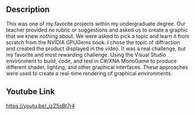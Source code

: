 ## Description 
This was one of my favorite projects within my undergraduate degree. Our teacher provided no rubric or suggestions and asked us to create a graphic that we knew nothing about. We were asked to pick a topic and learn it from scratch from the NVIDIA GPUGems book. 
I chose the topic of diffraction and created the product displayed in the video. It was a real challenge, but my favorite and most rewarding challenge. Using the Visual Studio environment to build, code, and test in C#/XNA MonoGame to produce different shader, lighting, 
and other graphical interfaces. These approaches were used to create a real-time rendering of graphical environments.

## Youtube Link
https://youtu.be/_izZ5sBt7r4
